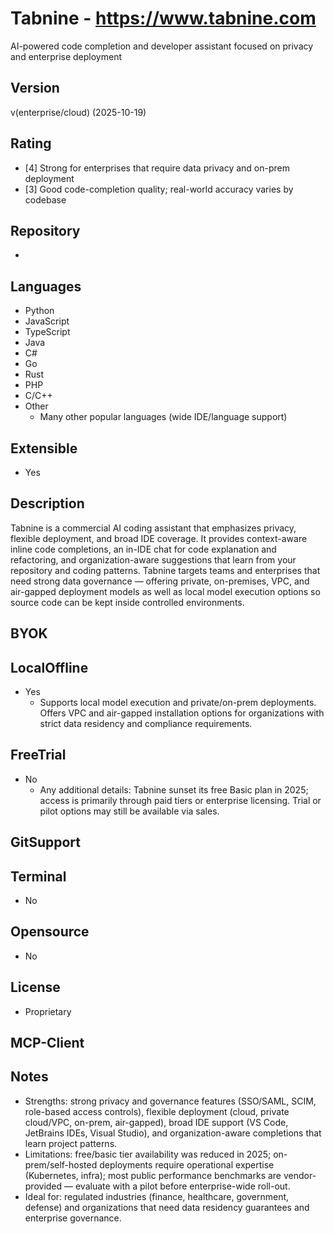 # Tabnine - https://www.tabnine.com
AI-powered code completion and developer assistant focused on privacy and enterprise deployment

## Version
v(enterprise/cloud) (2025-10-19)

## Rating
- [4] Strong for enterprises that require data privacy and on-prem deployment
- [3] Good code-completion quality; real-world accuracy varies by codebase

## Repository
-

## Languages
- Python
- JavaScript
- TypeScript
- Java
- C#
- Go
- Rust
- PHP
- C/C++
- Other
  - Many other popular languages (wide IDE/language support)

## Extensible
- Yes

## Description
Tabnine is a commercial AI coding assistant that emphasizes privacy, flexible deployment, and broad IDE coverage. It provides context-aware inline code completions, an in-IDE chat for code explanation and refactoring, and organization-aware suggestions that learn from your repository and coding patterns. Tabnine targets teams and enterprises that need strong data governance — offering private, on-premises, VPC, and air-gapped deployment models as well as local model execution options so source code can be kept inside controlled environments.

## BYOK

## LocalOffline
- Yes
  - Supports local model execution and private/on-prem deployments. Offers VPC and air-gapped installation options for organizations with strict data residency and compliance requirements.

## FreeTrial
- No
  - Any additional details: Tabnine sunset its free Basic plan in 2025; access is primarily through paid tiers or enterprise licensing. Trial or pilot options may still be available via sales.

## GitSupport

## Terminal
- No

## Opensource
- No

## License
- Proprietary

## MCP-Client

## Notes
- Strengths: strong privacy and governance features (SSO/SAML, SCIM, role-based access controls), flexible deployment (cloud, private cloud/VPC, on-prem, air-gapped), broad IDE support (VS Code, JetBrains IDEs, Visual Studio), and organization-aware completions that learn project patterns.
- Limitations: free/basic tier availability was reduced in 2025; on-prem/self-hosted deployments require operational expertise (Kubernetes, infra); most public performance benchmarks are vendor-provided — evaluate with a pilot before enterprise-wide roll-out.
- Ideal for: regulated industries (finance, healthcare, government, defense) and organizations that need data residency guarantees and enterprise governance.